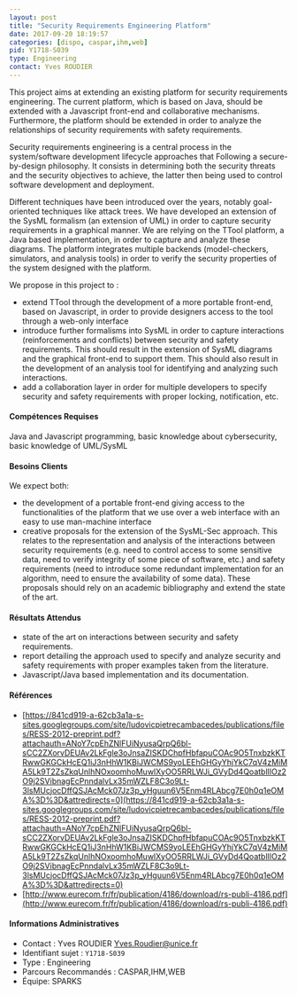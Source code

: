 ```yaml
---
layout: post
title: "Security Requirements Engineering Platform"
date: 2017-09-20 18:19:57
categories: [dispo, caspar,ihm,web]
pid: Y1718-S039
type: Engineering
contact: Yves ROUDIER
---
```

       
This project aims at extending an existing platform for security requirements engineering. The current platform, which is based on Java, should be extended with a Javascript front-end and collaborative mechanisms. Furthermore, the platform should be extended in order to analyze the relationships of security requirements with safety requirements.

Security requirements engineering is a central process in the system/software development lifecycle approaches that Following a secure-by-design philosophy. It consists in determining both the security threats and the security objectives to achieve, the latter then being used to control software development and deployment. 

Different techniques have been introduced over the years, notably goal-oriented techniques like attack trees. We have developed an extension of the SysML formalism (an extension of UML) in order to capture security requirements in a graphical manner. We are relying on the TTool platform, a Java based implementation, in order to capture and analyze these diagrams. The platform integrates multiple backends (model-checkers, simulators, and analysis tools) in order to verify the security properties of the system designed with the platform.

We propose in this project to :
- extend TTool through the development of a more portable front-end, based on Javascript, in order to provide designers access to the tool through a web-only interface
- introduce further formalisms into SysML in order to capture interactions (reinforcements and conflicts) between security and safety requirements. This should result in the extension of SysML diagrams and the graphical front-end to support them. This should also result in the development of an analysis tool for identifying and analyzing such interactions.
- add a collaboration layer in order for multiple developers to specify security and safety requirements with proper locking, notification, etc.

#### Compétences Requises
Java and Javascript programming, basic knowledge about cybersecurity, basic knowledge of UML/SysML



     

#### Besoins Clients
We expect both:
- the development of a portable front-end giving access to the functionalities of the platform that we use over a web interface with an easy to use man-machine interface
- creative proposals for the extension of the SysML-Sec approach. This relates to the representation and analysis of the interactions between security requirements (e.g. need to control access to some sensitive data, need to verify integrity of some piece of software, etc.) and safety requirements (need to introduce some redundant implementation for an algorithm, need to ensure the availability of some data). These proposals should rely on an academic bibliography and extend the state of the art.

#### Résultats Attendus
- state of the art on interactions between security and safety requirements.
- report detailing the approach used to specify and analyze security and safety requirements with proper examples taken from the literature. 
- Javascript/Java based implementation and its documentation.

#### Références

  * [https://841cd919-a-62cb3a1a-s-sites.googlegroups.com/site/ludovicpietrecambacedes/publications/files/RESS-2012-preprint.pdf?attachauth=ANoY7cpEhZNlFUiNyusaQrpQ6bl-sCC2ZXorvDEUAv2LkFgle3oJnsaZISKDChpfHbfapuCOAc9O5TnxbzkKTRwwGKGCkHcEQ1iJ3nHhW1KBiJWCMS9yoLEEhGHGyYhjYkC7qV4zMiMA5Lk9T2ZsZkqUnlhNOxoomhoMuwlXyOO5RRLWJi_GVyDd4QoatblIlOz2O9j2SVibnagEcPnndalvLx35mWZLF8C3o9Lt-3lsMUcjocDffQSJAcMck07Jz3p_yHguun6V5Enm4RLAbcg7E0h0q1eOMA%3D%3D&attredirects=0](https://841cd919-a-62cb3a1a-s-sites.googlegroups.com/site/ludovicpietrecambacedes/publications/files/RESS-2012-preprint.pdf?attachauth=ANoY7cpEhZNlFUiNyusaQrpQ6bl-sCC2ZXorvDEUAv2LkFgle3oJnsaZISKDChpfHbfapuCOAc9O5TnxbzkKTRwwGKGCkHcEQ1iJ3nHhW1KBiJWCMS9yoLEEhGHGyYhjYkC7qV4zMiMA5Lk9T2ZsZkqUnlhNOxoomhoMuwlXyOO5RRLWJi_GVyDd4QoatblIlOz2O9j2SVibnagEcPnndalvLx35mWZLF8C3o9Lt-3lsMUcjocDffQSJAcMck07Jz3p_yHguun6V5Enm4RLAbcg7E0h0q1eOMA%3D%3D&attredirects=0)
  * [http://www.eurecom.fr/fr/publication/4186/download/rs-publi-4186.pdf](http://www.eurecom.fr/fr/publication/4186/download/rs-publi-4186.pdf)

#### Informations Administratives
  * Contact : Yves ROUDIER <Yves.Roudier@unice.fr>
  * Identifiant sujet : `Y1718-S039`
  * Type : Engineering
  * Parcours Recommandés : CASPAR,IHM,WEB
  * Équipe: SPARKS

     